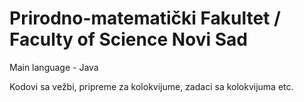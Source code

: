 # Prirodno-matematički Fakultet / Faculty of Science Novi Sad

Main language - Java

Kodovi sa vežbi, pripreme za kolokvijume, zadaci sa kolokvijuma etc.


